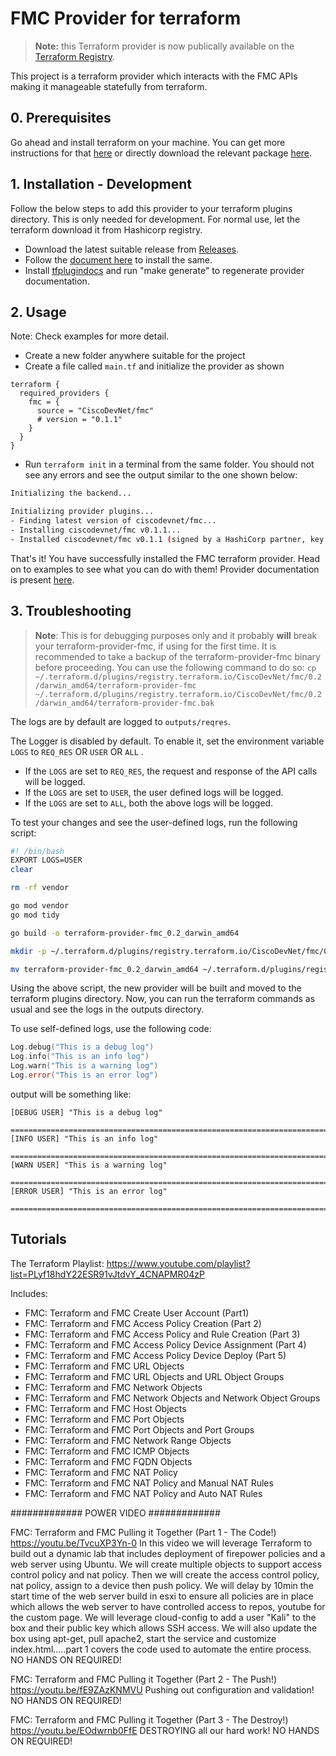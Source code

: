 # FMC Provider for terraform

> **Note:** this Terraform provider is now publically available on the [Terraform Registry](https://registry.terraform.io/providers/CiscoDevNet/fmc/latest).

This project is a terraform provider which interacts with the FMC APIs making it manageable statefully from terraform.

## 0. Prerequisites

Go ahead and install terraform on your machine. You can get more instructions for that [here](https://learn.hashicorp.com/tutorials/terraform/install-cli) or directly download the relevant package [here](https://www.terraform.io/downloads.html).

## 1. Installation - Development

Follow the below steps to add this provider to your terraform plugins directory. This is only needed for development. For normal use, let the terraform download it from Hashicorp registry.

- Download the latest suitable release from [Releases](https://github.com/CiscoDevNet/terraform-provider-fmc/releases/latest).
- Follow the [document here](https://www.terraform.io/docs/cli/config/config-file.html#provider-installation) to install the same.
- Install [tfplugindocs](https://github.com/hashicorp/terraform-plugin-docs) and run "make generate" to regenerate provider documentation. 

## 2. Usage

Note: Check examples for more detail.

- Create a new folder anywhere suitable for the project
- Create a file called `main.tf` and initialize the provider as shown

```hcl
terraform {
  required_providers {
    fmc = {
      source = "CiscoDevNet/fmc"
      # version = "0.1.1"
    }
  }
}
```

- Run `terraform init` in a terminal from the same folder. You should not see any errors and see the output similar to the one shown below:

```bash
Initializing the backend...

Initializing provider plugins...
- Finding latest version of ciscodevnet/fmc...
- Installing ciscodevnet/fmc v0.1.1...
- Installed ciscodevnet/fmc v0.1.1 (signed by a HashiCorp partner, key ID 6EC4A79DAB7CB6D0)
```

That's it! You have successfully installed the FMC terraform provider. Head on to examples to see what you can do with them!
Provider documentation is present [here](https://registry.terraform.io/providers/CiscoDevNet/fmc/latest/docs).

## 3. Troubleshooting
> **Note**: This is for debugging purposes only and it probably **will** break your terraform-provider-fmc, if using for the first time.
> It is recommended to take a backup of the terraform-provider-fmc binary before proceeding. You can use the following command to do so: `cp ~/.terraform.d/plugins/registry.terraform.io/CiscoDevNet/fmc/0.2/darwin_amd64/terraform-provider-fmc ~/.terraform.d/plugins/registry.terraform.io/CiscoDevNet/fmc/0.2/darwin_amd64/terraform-provider-fmc.bak`

The logs are by default are logged to `outputs/reqres`.

The Logger is disabled by default. To enable it, set the environment variable `LOGS` to `REQ_RES` OR `USER` OR `ALL` .

- If the `LOGS` are set to `REQ_RES`, the request and response of the API calls will be logged.
- If the `LOGS` are set to `USER`, the user defined logs will be logged.
- If the `LOGS` are set to `ALL`, both the above logs will be logged.

To test your changes and see the user-defined logs, run the following script:

```bash
#! /bin/bash
EXPORT LOGS=USER
clear

rm -rf vendor

go mod vendor
go mod tidy

go build -o terraform-provider-fmc_0.2_darwin_amd64

mkdir -p ~/.terraform.d/plugins/registry.terraform.io/CiscoDevNet/fmc/0.2/darwin_amd64

mv terraform-provider-fmc_0.2_darwin_amd64 ~/.terraform.d/plugins/registry.terraform.io/CiscoDevNet/fmc/0.2/darwin_amd64/terraform-provider-fmc
```

Using the above script, the new provider will be built and moved to the terraform plugins directory. Now, you can run the terraform commands as usual and see the logs in the outputs directory.

To use self-defined logs, use the following code:

```go
Log.debug("This is a debug log")
Log.info("This is an info log")
Log.warn("This is a warning log")
Log.error("This is an error log")
```
output will be something like:
```
[DEBUG USER] "This is a debug log"

================================================================================================================
[INFO USER] "This is an info log"

================================================================================================================
[WARN USER] "This is a warning log"

================================================================================================================
[ERROR USER] "This is an error log"

================================================================================================================
```
## Tutorials

The Terraform Playlist: https://www.youtube.com/playlist?list=PLyf18hdY22ESR91vJtdvY_4CNAPMR04zP 

Includes: 
- FMC: Terraform and FMC Create User Account (Part1)
- FMC: Terraform and FMC Access Policy Creation (Part 2)
- FMC: Terraform and FMC Access Policy and Rule Creation (Part 3)
- FMC: Terraform and FMC Access Policy Device Assignment (Part 4)
- FMC: Terraform and FMC Access Policy Device Deploy (Part 5)
- FMC: Terraform and FMC URL Objects
- FMC: Terraform and FMC URL Objects and URL Object Groups
- FMC: Terraform and FMC Network Objects
- FMC: Terraform and FMC Network Objects and Network Object Groups
- FMC: Terraform and FMC Host Objects
- FMC: Terraform and FMC Port Objects 
- FMC: Terraform and FMC Port Objects and Port Groups
- FMC: Terraform and FMC Network Range Objects
- FMC: Terraform and FMC ICMP Objects
- FMC: Terraform and FMC FQDN Objects
- FMC: Terraform and FMC NAT Policy
- FMC: Terraform and FMC NAT Policy and Manual NAT Rules 
- FMC: Terraform and FMC NAT Policy and Auto NAT Rules

############# POWER VIDEO #############

FMC: Terraform and FMC Pulling it Together (Part 1 - The Code!) https://youtu.be/TvcuXP3Yn-0 
In this video we will leverage Terraform to build out a dynamic lab that includes deployment of firepower policies and a web server using Ubuntu. We will create multiple objects to support access control policy and nat policy. Then we will create the access control policy, nat policy, assign to a device then push policy. We will delay by 10min the start time of the web server build in esxi to ensure all policies are in place which allows the web server to have controlled access to repos, youtube for the custom page. We will leverage cloud-config to add a user "Kali" to the box and their public key which allows SSH access. We will also update the box using apt-get, pull apache2, start the service and customize index.html.....part 1 covers the code used to automate the entire process. NO HANDS ON REQUIRED! 

FMC: Terraform and FMC Pulling it Together (Part 2 - The Push!) https://youtu.be/fE9ZAzKNMVU 
Pushing out configuration and validation! NO HANDS ON REQUIRED! 


FMC: Terraform and FMC Pulling it Together (Part 3 - The Destroy!) https://youtu.be/EOdwrnb0FfE 
DESTROYING all our hard work! NO HANDS ON REQUIRED!
